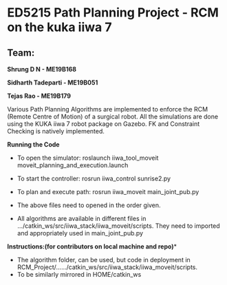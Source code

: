 # ED5215 Path Planning Project - RCM on the kuka iiwa 7

## Team:

**Shrung D N - ME19B168**

**Sidharth Tadeparti - ME19B051**

**Tejas Rao - ME19B179**

Various Path Planning Algorithms are implemented to enforce the RCM (Remote Centre of Motion) of a surgical robot. All the simulations are done using the KUKA iiwa 7 robot package on Gazebo. FK and Constraint Checking is natively implemented.




**Running the Code**
- To open the simulator: roslaunch iiwa_tool_moveit moveit_planning_and_execution.launch
- To start the controller: rosrun iiwa_control sunrise2.py 
- To plan and execute path: rosrun iiwa_moveit main_joint_pub.py
- The above files need to opened in the order given.

- All algorithms are available in different files in .../catkin_ws/src/iiwa_stack/iiwa_moveit/scripts. They need to imported and appropriately used in main_joint_pub.py







**Instructions:(for contributors on local machine and repo)***

- The algorithm folder, can be used, but code in deployment in RCM_Project/....../catkin_ws/src/iiwa_stack/iiwa_moveit/scripts.
- To be similarly mirrored in HOME/catkin_ws
